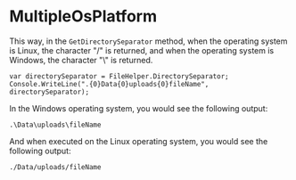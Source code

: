 # MultipleOsPlatform
This way, in the `GetDirectorySeparator` method, when the operating system is Linux, the character "/" is returned, and when the operating system is Windows, the character "\\" is returned.
```CSharp
var directorySeparator = FileHelper.DirectorySeparator;
Console.WriteLine(".{0}Data{0}uploads{0}fileName", directorySeparator);
```
In the Windows operating system, you would see the following output:
```
.\Data\uploads\fileName
```
And when executed on the Linux operating system, you would see the following output:
```
./Data/uploads/fileName
```

